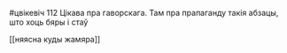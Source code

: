 
#цвікевіч 112
Цікава пра гаворскага. 
Там пра прапаганду такія абзацы, што хоць бяры і стаў


[[няясна куды жамяра]]

